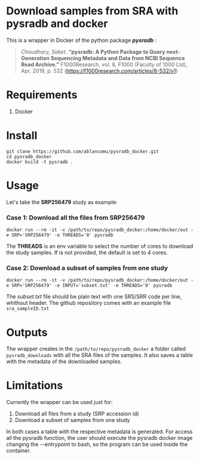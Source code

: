 # Download samples from SRA with pysradb and docker

This is a wrapper in Docker of the python package *__pysradb__* :

> _Choudhary, Saket_. __“pysradb: A Python Package to Query next-Generation Sequencing Metadata and Data from NCBI Sequence Read Archive.”__ F1000Research, vol. 8, F1000 (Faculty of 1000 Ltd), Apr. 2019, p. 532 (https://f1000research.com/articles/8-532/v1)

# Requirements
1. Docker

# Install

```
git clone https://github.com/ablancomu/pysradb_docker.git
cd pysradb_docker
docker build -t pysradb .
```

# Usage

Let's take the __SRP256479__ study as example:

### Case 1: Download all the files from SRP256479

```
docker run --rm -it -v /path/to/repo/pysradb_docker:/home/docker/out -e SRP='SRP256479' -e THREADS='8' pysradb
```
The __THREADS__ is an env variable to select the number of cores to download the study samples. If is not provided, the default is set to 4 cores.

### Case 2: Download a subset of samples from one study

```
docker run --rm -it -v /path/to/repo/pysradb_docker:/home/docker/out -e SRP='SRP256479' -e INPUT='subset.txt' -e THREADS='8' pysradb
```

The _subset.txt_ file should be plain text with one SRS/SRR code per line, whithout header. The github repository comes with an example file `sra_sampleID.txt` 

# Outputs

The wrapper creates in the `/path/to/repo/pysradb_docker` a folder called `pysradb_downloads` with all the SRA files of the samples. It also saves a table with the metadata of the downloaded samples.

# Limitations

Currently the wrapper can be used just for:
1. Download all files from a study (SRP accession id)
2. Download a subset of samples from one study

In both cases a table with the respective metadata is generated.
For access all the pysradb function, the user should execute the pysradb docker image changing the --entrypoint to bash, so the program can be used inside the container.
